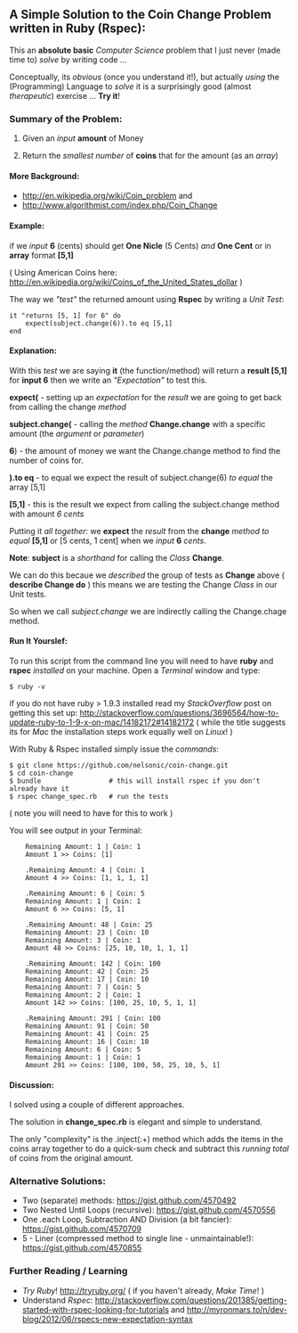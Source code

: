 ## A Simple Solution to the Coin Change Problem written in **Ruby** (Rspec):

This an **absolute basic** *Computer Science* problem that I just never 
(made time to) *solve* by writing code ...

Conceptually, its *obvious* (once you understand it!), but actually *using* the (Programming) Language 
to *solve* it is a surprisingly good (almost *therapeutic*) exercise ... **Try it**!

### Summary of the Problem:

1. Given an *input* **amount** of Money

2. Return the *smallest number* of **coins** that for the amount (as an *array*)

#### More Background:

- http://en.wikipedia.org/wiki/Coin_problem and
- http://www.algorithmist.com/index.php/Coin_Change

#### Example:
if we *input* **6** (cents)
should get **One Nicle** (5 Cents) *and* **One Cent**
or in **array** format **[5,1]**

( Using American Coins here: http://en.wikipedia.org/wiki/Coins_of_the_United_States_dollar )

The way we *"test"* the returned amount using **Rspec** by writing a *Unit Test*:

    it "returns [5, 1] for 6" do
        expect(subject.change(6)).to eq [5,1]
    end

#### Explanation: 
With this *test* we are saying **it** (the function/method) will return a **result [5,1]** for **input 6**
then we write an *"Expectation"* to test this.

**expect(**    - setting up an *expectation* for the *result* we are going to get back from calling the change *method*

**subject.change(**    - calling the *method* **Change.change** with a specific amount (the *argument* or *parameter*)

**6**)     - the amount of money we want the Change.change method to find the number of coins for.

**).to eq**    - to equal we expect the result of subject.change(6) *to equal* the array [5,1]

**[5,1]**    - this is the result we expect from calling the subject.change method with amount *6 cents*


Putting it *all together*: we **expect** the *result* from the **change** *method* *to equal*  **[5,1]**  or  [5 cents, 1 cent] when we *input*  **6** *cents*.


**Note**: **subject** is a *shorthand* for calling the *Class* **Change**. 

We can do this becaue we *described* the group of tests as **Change** above ( **describe Change do** )
this means we are testing the Change *Class* in our Unit tests.

So when we call *subject.change* we are indirectly calling the Change.chage method.

#### Run It Yourslef:
To run this script from the command line you will need to have **ruby** and **rspec** *installed* on your machine.
Open a *Terminal* window and type:

    $ ruby -v

if you do not have ruby > 1.9.3 installed read my *StackOverflow* post on getting this set up:
http://stackoverflow.com/questions/3696564/how-to-update-ruby-to-1-9-x-on-mac/14182172#14182172 
( while the title suggests its for *Mac* the installation steps work equally well on *Linux*! )

With Ruby & Rspec installed simply issue the *commands*:

    $ git clone https://github.com/nelsonic/coin-change.git
    $ cd coin-change
    $ bundle                 # this will install rspec if you don't already have it
    $ rspec change_spec.rb   # run the tests

( note you will need to have for this to work )


You will see output in your Terminal:

        Remaining Amount: 1 | Coin: 1
        Amount 1 >> Coins: [1]

        .Remaining Amount: 4 | Coin: 1
        Amount 4 >> Coins: [1, 1, 1, 1]

        .Remaining Amount: 6 | Coin: 5
        Remaining Amount: 1 | Coin: 1
        Amount 6 >> Coins: [5, 1]

        .Remaining Amount: 48 | Coin: 25
        Remaining Amount: 23 | Coin: 10
        Remaining Amount: 3 | Coin: 1
        Amount 48 >> Coins: [25, 10, 10, 1, 1, 1]

        .Remaining Amount: 142 | Coin: 100
        Remaining Amount: 42 | Coin: 25
        Remaining Amount: 17 | Coin: 10
        Remaining Amount: 7 | Coin: 5
        Remaining Amount: 2 | Coin: 1
        Amount 142 >> Coins: [100, 25, 10, 5, 1, 1]

        .Remaining Amount: 291 | Coin: 100
        Remaining Amount: 91 | Coin: 50
        Remaining Amount: 41 | Coin: 25
        Remaining Amount: 16 | Coin: 10
        Remaining Amount: 6 | Coin: 5
        Remaining Amount: 1 | Coin: 1
        Amount 291 >> Coins: [100, 100, 50, 25, 10, 5, 1]


#### Discussion:
I solved using a couple of different approaches. 

The solution in **change_spec.rb** is elegant and simple to understand.

The only "complexity" is the .inject(:+) method which adds the items in the coins array together 
to do a quick-sum check and subtract this *running total* of coins from the original amount.

### Alternative Solutions:
- Two (separate) methods: https://gist.github.com/4570492
- Two Nested Until Loops (recursive): https://gist.github.com/4570556
- One .each Loop, Subtraction AND Division (a bit fancier): https://gist.github.com/4570709
- 5 - Liner (compressed method to single line - unmaintainable!): https://gist.github.com/4570855

### Further Reading / Learning

- *Try Ruby*! http://tryruby.org/ ( if you haven't already, *Make Time*! )
- Understand *Rspec*: http://stackoverflow.com/questions/201385/getting-started-with-rspec-looking-for-tutorials
and http://myronmars.to/n/dev-blog/2012/06/rspecs-new-expectation-syntax
